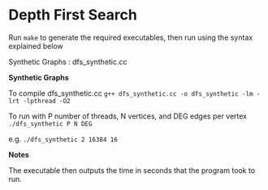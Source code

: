 Depth First Search
==================

Run ```make``` to generate the required executables, then run using the syntax explained below

Synthetic Graphs : dfs_synthetic.cc

**Synthetic Graphs**

To compile dfs_synthetic.cc
    ```g++ dfs_synthetic.cc -o dfs_synthetic -lm -lrt -lpthread -O2```
  
To run with P number of threads, N vertices, and DEG edges per vertex
    ```./dfs_synthetic P N DEG```

e.g.
    ```./dfs_synthetic 2 16384 16```

**Notes**

The executable then outputs the time in seconds that the program took to run.
